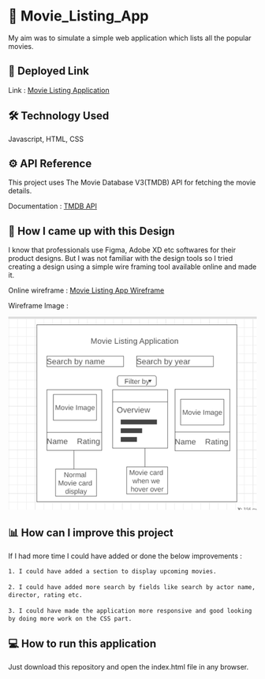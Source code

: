 # 🎥 Movie_Listing_App
My aim was to simulate a simple web application which lists all the popular movies. 

## 🔗 Deployed Link
Link : [Movie Listing Application](https://movie-listing-dsk.netlify.app/)

## 🛠 Technology Used
Javascript, HTML, CSS

## ⚙️ API Reference
This project uses The Movie Database V3(TMDB) API for fetching the movie details.

Documentation : [TMDB API](https://developers.themoviedb.org/3/getting-started/introduction)

## 🎨 How I came up with this Design
I know that professionals use Figma, Adobe XD etc softwares for their product designs. But I was not familiar with the design tools so I tried creating a design using a simple wire framing tool available online and made it.

Online wireframe : [Movie Listing App Wireframe](https://wireframe.cc/ULgkz7)

Wireframe Image : 

![Movie Listing App Wireframe Image](https://github.com/dsantoshkumarit/Movie_Listing_App/blob/main/images/proj%20wire%20frame.PNG?raw=true)


## 📊 How can I improve this project
If I had more time I could have added or done the below improvements :
    
    1. I could have added a section to display upcoming movies. 

    2. I could have added more search by fields like search by actor name, director, rating etc.

    3. I could have made the application more responsive and good looking by doing more work on the CSS part.

## 💻 How to run this application 
Just download this repository and open the index.html file in any browser.


    
